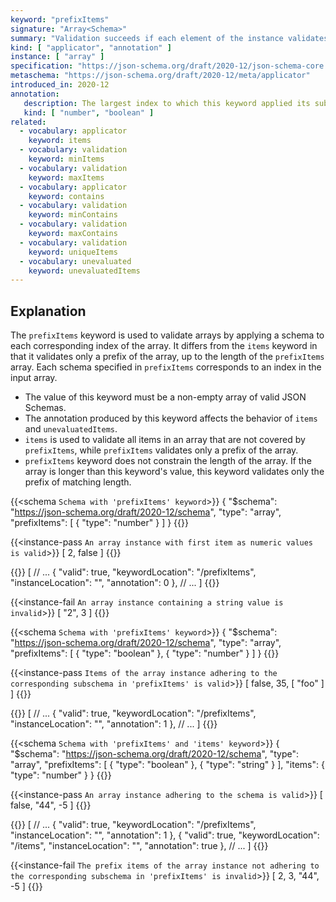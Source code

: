 ```yaml
---
keyword: "prefixItems"
signature: "Array<Schema>"
summary: "Validation succeeds if each element of the instance validates against the schema at the same position, if any."
kind: [ "applicator", "annotation" ]
instance: [ "array" ]
specification: "https://json-schema.org/draft/2020-12/json-schema-core.html#section-10.3.1.1"
metaschema: "https://json-schema.org/draft/2020-12/meta/applicator"
introduced_in: 2020-12
annotation:
   description: The largest index to which this keyword applied its subschema, or a boolean true if it was applied to every item of the instance
   kind: [ "number", "boolean" ]
related:
  - vocabulary: applicator
    keyword: items
  - vocabulary: validation
    keyword: minItems
  - vocabulary: validation
    keyword: maxItems
  - vocabulary: applicator
    keyword: contains
  - vocabulary: validation
    keyword: minContains
  - vocabulary: validation
    keyword: maxContains
  - vocabulary: validation
    keyword: uniqueItems
  - vocabulary: unevaluated
    keyword: unevaluatedItems
---
```


## Explanation

The `prefixItems` keyword is used to validate arrays by applying a schema to each corresponding index of the array. It differs from the `items` keyword in that it validates only a prefix of the array, up to the length of the `prefixItems` array. Each schema specified in `prefixItems` corresponds to an index in the input array.

* The value of this keyword must be a non-empty array of valid JSON Schemas.
* The annotation produced by this keyword affects the behavior of `items` and `unevaluatedItems`.
* `items` is used to validate all items in an array that are not covered by `prefixItems`, while `prefixItems` validates only a prefix of the array.
* `prefixItems` keyword does not constrain the length of the array. If the array is longer than this keyword's value, this keyword validates only the prefix of matching length.

{{<schema `Schema with 'prefixItems' keyword`>}}
{
  "$schema": "https://json-schema.org/draft/2020-12/schema",
  "type": "array",
  "prefixItems": [ { "type": "number" } ]
}
{{</schema>}}

{{<instance-pass `An array instance with first item as numeric values is valid`>}}
[ 2, false ]
{{</instance-pass>}}

{{<instance-annotation>}}
[
  // ...
  {
    "valid": true,
    "keywordLocation": "/prefixItems",
    "instanceLocation": "",
    "annotation": 0
  },
  // ...
]
{{</instance-annotation>}}

{{<instance-fail `An array instance containing a string value is invalid`>}}
[ "2", 3 ]
{{</instance-fail>}}

{{<schema `Schema with 'prefixItems' keyword`>}}
{
  "$schema": "https://json-schema.org/draft/2020-12/schema",
  "type": "array",
  "prefixItems": [
    { "type": "boolean" },
    { "type": "number" }
  ]
}
{{</schema>}}

{{<instance-pass `Items of the array instance adhering to the corresponding subschema in 'prefixItems' is valid`>}}
[ false, 35, [ "foo" ] ]
{{</instance-pass>}}

{{<instance-annotation>}}
[
  // ...
  {
    "valid": true,
    "keywordLocation": "/prefixItems",
    "instanceLocation": "",
    "annotation": 1
  },
  // ...
]
{{</instance-annotation>}}

{{<schema `Schema with 'prefixItems' and 'items' keyword`>}}
{
  "$schema": "https://json-schema.org/draft/2020-12/schema",
  "type": "array",
  "prefixItems": [
    { "type": "boolean" },
    { "type": "string" }
  ],
  "items": { "type": "number" }
}
{{</schema>}}

{{<instance-pass `An array instance adhering to the schema is valid`>}}
[ false, "44", -5 ]
{{</instance-pass>}}

{{<instance-annotation>}}
[
  // ...
  {
    "valid": true,
    "keywordLocation": "/prefixItems",
    "instanceLocation": "",
    "annotation": 1
  },
  {
    "valid": true,
    "keywordLocation": "/items",
    "instanceLocation": "",
    "annotation": true
  },
  // ...
]
{{</instance-annotation>}}

{{<instance-fail `The prefix items of the array instance not adhering to the corresponding subschema in 'prefixItems' is invalid`>}}
[ 2, 3, "44", -5 ]
{{</instance-fail>}}
